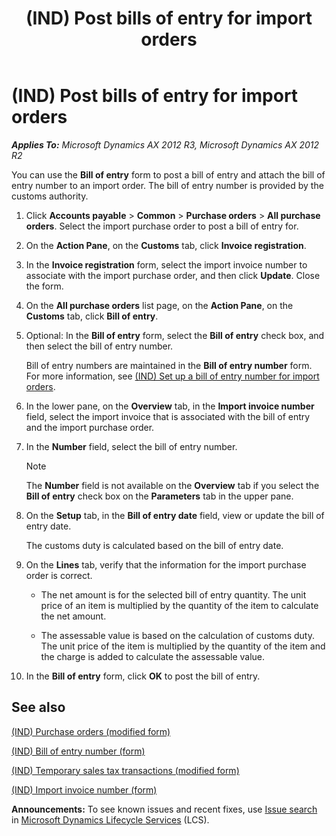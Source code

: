 ﻿---
title: (IND) Post bills of entry for import orders
TOCTitle: (IND) Post bills of entry for import orders
ms:assetid: cc4613d7-fd2a-4f94-8f4d-8fe26f91d78d
ms:mtpsurl: https://technet.microsoft.com/en-us/library/JJ733171(v=AX.60)
ms:contentKeyID: 49685139
ms.date: 04/18/2014
mtps_version: v=AX.60
f1_keywords:
- (IND)
- India
- import order
- bills of entry
- Post bills
---

# (IND) Post bills of entry for import orders 


_**Applies To:** Microsoft Dynamics AX 2012 R3, Microsoft Dynamics AX 2012 R2_

You can use the **Bill of entry** form to post a bill of entry and attach the bill of entry number to an import order. The bill of entry number is provided by the customs authority.

1.  Click **Accounts payable** \> **Common** \> **Purchase orders** \> **All purchase orders**. Select the import purchase order to post a bill of entry for.

2.  On the **Action Pane**, on the **Customs** tab, click **Invoice registration**.

3.  In the **Invoice registration** form, select the import invoice number to associate with the import purchase order, and then click **Update**. Close the form.

4.  On the **All purchase orders** list page, on the **Action Pane**, on the **Customs** tab, click **Bill of entry**.

5.  Optional: In the **Bill of entry** form, select the **Bill of entry** check box, and then select the bill of entry number.
    
    Bill of entry numbers are maintained in the **Bill of entry number** form. For more information, see [(IND) Set up a bill of entry number for import orders](ind-set-up-a-bill-of-entry-number-for-import-orders.md).

6.  In the lower pane, on the **Overview** tab, in the **Import invoice number** field, select the import invoice that is associated with the bill of entry and the import purchase order.

7.  In the **Number** field, select the bill of entry number.
    

    > [!NOTE]
    > <P>The <STRONG>Number</STRONG> field is not available on the <STRONG>Overview</STRONG> tab if you select the <STRONG>Bill of entry</STRONG> check box on the <STRONG>Parameters</STRONG> tab in the upper pane.</P>



8.  On the **Setup** tab, in the **Bill of entry date** field, view or update the bill of entry date.
    
    The customs duty is calculated based on the bill of entry date.

9.  On the **Lines** tab, verify that the information for the import purchase order is correct.
    
      - The net amount is for the selected bill of entry quantity. The unit price of an item is multiplied by the quantity of the item to calculate the net amount.
    
      - The assessable value is based on the calculation of customs duty. The unit price of the item is multiplied by the quantity of the item and the charge is added to calculate the assessable value.

10. In the **Bill of entry** form, click **OK** to post the bill of entry.

## See also

[(IND) Purchase orders (modified form)](https://technet.microsoft.com/en-us/library/jj664798\(v=ax.60\))

[(IND) Bill of entry number (form)](https://technet.microsoft.com/en-us/library/jj664729\(v=ax.60\))

[(IND) Temporary sales tax transactions (modified form)](https://technet.microsoft.com/en-us/library/jj664487\(v=ax.60\))

[(IND) Import invoice number (form)](https://technet.microsoft.com/en-us/library/jj677885\(v=ax.60\))

  
**Announcements:** To see known issues and recent fixes, use [Issue search](http://go.microsoft.com/fwlink/?linkid=389258) in [Microsoft Dynamics Lifecycle Services](http://go.microsoft.com/fwlink/?linkid=306505) (LCS).

